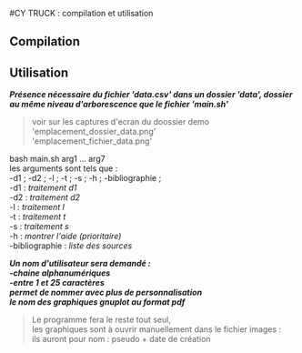 #CY TRUCK : compilation et utilisation
## Compilation


## Utilisation  

***Présence nécessaire du fichier 'data.csv'
   dans un dossier 'data', dossier au même
   niveau d'arborescence que le fichier 'main.sh'***
>voir sur les captures d'ecran du doossier demo  
>'emplacement_dossier_data.png'  
>'emplacement_fichier_data.png'  

bash main.sh arg1 ... arg7   
les arguments sont tels que :  
 -d1 ; -d2 ; -l ; -t ; -s ; -h ; -bibliographie ;  
 -d1 : _traitement d1_  
 -d2 : _traitement d2_  
  -l : _traitement l_  
 -t : _traitement t_  
 -s : _traitement s_  
 -h : _montrer l'aide (prioritaire)_  
 -bibliographie : _liste des sources_  

***Un nom d'utilisateur sera demandé :  
    -chaine alphanumériques  
    -entre 1 et 25 caractères  
    permet de nommer avec plus de personnalisation  
    le nom des graphiques gnuplot au format pdf***   

 >Le programme fera le reste tout seul,  
>les graphiques sont à ouvrir manuellement
>dans le fichier images :  
>ils auront pour nom : pseudo + date de création



